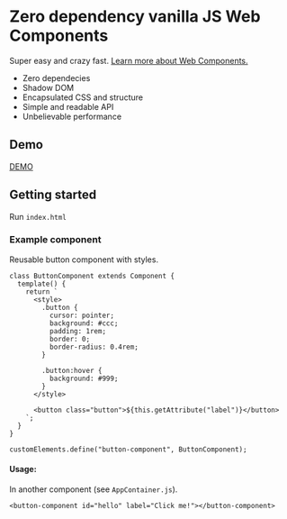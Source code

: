 # Zero dependency vanilla JS Web Components

Super easy and crazy fast.
[Learn more about Web Components.](https://developer.mozilla.org/en-US/docs/Web/Web_Components)

- Zero dependecies
- Shadow DOM
- Encapsulated CSS and structure
- Simple and readable API
- Unbelievable performance

## Demo

[DEMO](https://michaljach.github.io/micro-web-components/)

## Getting started

Run `index.html`

### Example component

Reusable button component with styles.

```
class ButtonComponent extends Component {
  template() {
    return `
      <style>
        .button {
          cursor: pointer;
          background: #ccc;
          padding: 1rem;
          border: 0;
          border-radius: 0.4rem;
        }

        .button:hover {
          background: #999;
        }
      </style>

      <button class="button">${this.getAttribute("label")}</button>
    `;
  }
}

customElements.define("button-component", ButtonComponent);

```

#### Usage:

In another component (see `AppContainer.js`).

```
<button-component id="hello" label="Click me!"></button-component>
```
